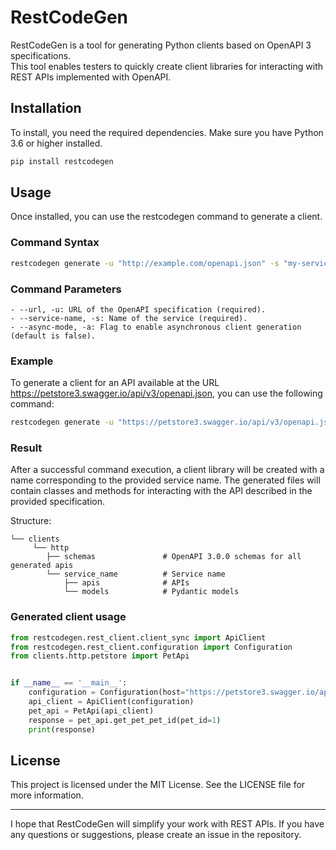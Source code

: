 # RestCodeGen

RestCodeGen is a tool for generating Python clients based on OpenAPI 3 specifications.   
This tool enables testers to quickly create client libraries for interacting with REST APIs implemented with OpenAPI.

## Installation

To install, you need the required dependencies. Make sure you have Python 3.6 or higher installed.

```bash
pip install restcodegen
```

## Usage

Once installed, you can use the restcodegen command to generate a client.

### Command Syntax

```bash
restcodegen generate -u "http://example.com/openapi.json" -s "my-service" -a false
```

### Command Parameters

```
- --url, -u: URL of the OpenAPI specification (required).
- --service-name, -s: Name of the service (required).
- --async-mode, -a: Flag to enable asynchronous client generation (default is false).
```

### Example

To generate a client for an API available at the URL https://petstore3.swagger.io/api/v3/openapi.json, you can use the following command:

```bash
restcodegen generate -u "https://petstore3.swagger.io/api/v3/openapi.json" -s "petstore" -a false
```

### Result

After a successful command execution, a client library will be created with a name corresponding to the provided service name. The generated files will contain classes and methods for interacting with the API described in the provided specification.

Structure:

```
└── clients                      
     └── http     
        ├── schemas               # OpenAPI 3.0.0 schemas for all generated apis                   
        └── service_name          # Service name     
            ├── apis              # APIs                    
            └── models            # Pydantic models   
```

### Generated client usage

```python
from restcodegen.rest_client.client_sync import ApiClient
from restcodegen.rest_client.configuration import Configuration
from clients.http.petstore import PetApi


if __name__ == '__main__':
    configuration = Configuration(host="https://petstore3.swagger.io/api/v3")
    api_client = ApiClient(configuration)
    pet_api = PetApi(api_client)
    response = pet_api.get_pet_pet_id(pet_id=1)
    print(response)
```

## License

This project is licensed under the MIT License. See the LICENSE file for more information.

---

I hope that RestCodeGen will simplify your work with REST APIs. If you have any questions or suggestions, please create an issue in the repository.
